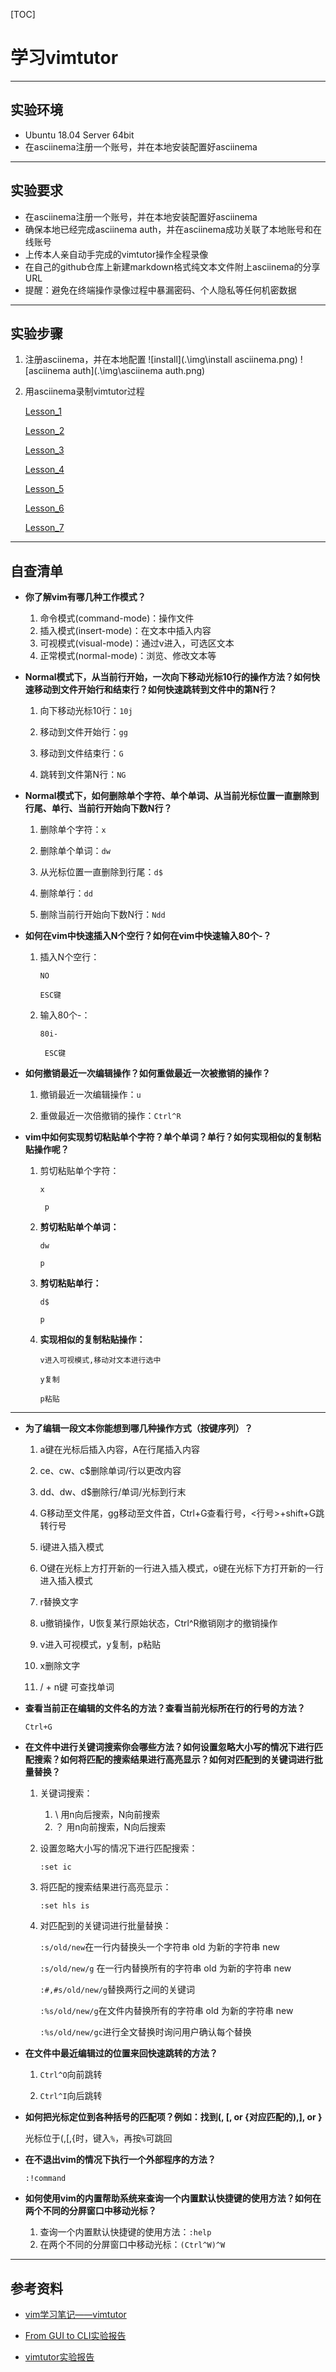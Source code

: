 [TOC]

# 学习vimtutor

---
## 实验环境
* Ubuntu 18.04 Server 64bit
* 在asciinema注册一个账号，并在本地安装配置好asciinema

---

## 实验要求
* 在asciinema注册一个账号，并在本地安装配置好asciinema
* 确保本地已经完成asciinema auth，并在asciinema成功关联了本地账号和在线账号
* 上传本人亲自动手完成的vimtutor操作全程录像
* 在自己的github仓库上新建markdown格式纯文本文件附上asciinema的分享URL
* 提醒：避免在终端操作录像过程中暴漏密码、个人隐私等任何机密数据

---

## 实验步骤
1. 注册asciinema，并在本地配置
   ![install](.\img\install asciinema.png)
   ![asciinema auth](.\img\asciinema auth.png)

2. 用asciinema录制vimtutor过程

   [Lesson_1](https://asciinema.org/a/Y4t194LRPPyFp2x2kmJUEahJI)

   [Lesson_2](https://asciinema.org/a/6ih6Jo0oPLuu25aDUOtsFbflR)

   [Lesson_3](https://asciinema.org/a/MBsCj16up8gIefGaVqGE1srtS)

   [Lesson_4](https://asciinema.org/a/zFFoFl3CZzKEwkOjj1uqDVUNr)

   [Lesson_5](https://asciinema.org/a/CAXjiCIh5R7HBomBibopRlHpg)

   [Lesson_6](https://asciinema.org/a/HQvH6ATcg56pL6OMfTrgwC5dQ)

   [Lesson_7](https://asciinema.org/a/tZqn9M6gavtldbgw6iGCdq4X1)

---

## 自查清单

* **你了解vim有哪几种工作模式？**

  1. 命令模式(command-mode)：操作文件
  2. 插入模式(insert-mode)：在文本中插入内容
  3. 可视模式(visual-mode)：通过v进入，可选区文本
  4. 正常模式(normal-mode)：浏览、修改文本等

  

* **Normal模式下，从当前行开始，一次向下移动光标10行的操作方法？如何快速移动到文件开始行和结束行？如何快速跳转到文件中的第N行？**

  1. 向下移动光标10行：``10j``

  2. 移动到文件开始行：``gg``

  3. 移动到文件结束行：``G``

  4. 跳转到文件第N行：``NG``

     

* **Normal模式下，如何删除单个字符、单个单词、从当前光标位置一直删除到行尾、单行、当前行开始向下数N行？**

  1. 删除单个字符：``x``

  2. 删除单个单词：``dw``

  3. 从光标位置一直删除到行尾：``d$``

  4. 删除单行：``dd``

  5. 删除当前行开始向下数N行：``Ndd``

     

* **如何在vim中快速插入N个空行？如何在vim中快速输入80个-？**

  1. 插入N个空行：

     ``NO``

     ``ESC键``

  2. 输入80个-：

     ``80i-``

     `` ESC键``

     

* **如何撤销最近一次编辑操作？如何重做最近一次被撤销的操作？**

  1. 撤销最近一次编辑操作：``u``

  2. 重做最近一次倍撤销的操作：``Ctrl^R``

     

* **vim中如何实现剪切粘贴单个字符？单个单词？单行？如何实现相似的复制粘贴操作呢？**

  1. 剪切粘贴单个字符：

     ``x``

     `` p``

  2. **剪切粘贴单个单词：**

     ``dw``

     ``p``

  3. **剪切粘贴单行：**

     ``d$``

     ``p``

  4. **实现相似的复制粘贴操作：**

     ``v进入可视模式,移动对文本进行选中``

     ``y复制``

     ``p粘贴``

---

* **为了编辑一段文本你能想到哪几种操作方式（按键序列）？**

  1. a键在光标后插入内容，A在行尾插入内容

  2. ce、cw、c$删除单词/行以更改内容

  3. dd、dw、d$删除行/单词/光标到行末

  4. G移动至文件尾，gg移动至文件首，Ctrl+G查看行号，<行号>+shift+G跳转行号

  5. i键进入插入模式

  6. O键在光标上方打开新的一行进入插入模式，o键在光标下方打开新的一行进入插入模式

  7. r替换文字

  8. u撤销操作，U恢复某行原始状态，Ctrl^R撤销刚才的撤销操作

  9. v进入可视模式，y复制，p粘贴

  10. x删除文字

  11. /<word> + n键 可查找<word>单词

      

* **查看当前正在编辑的文件名的方法？查看当前光标所在行的行号的方法？**

  ``Ctrl+G``

  

* **在文件中进行关键词搜索你会哪些方法？如何设置忽略大小写的情况下进行匹配搜索？如何将匹配的搜索结果进行高亮显示？如何对匹配到的关键词进行批量替换？**

  1. 关键词搜索：
     1. \ <word> 用n向后搜索，N向前搜索
     2. ？<word> 用n向前搜索，N向后搜索

  2. 设置忽略大小写的情况下进行匹配搜索：

     ``:set ic``

  3. 将匹配的搜索结果进行高亮显示：

     ``:set hls is``

  4. 对匹配到的关键词进行批量替换：

     `` :s/old/new ``在一行内替换头一个字符串 old 为新的字符串 new

     ``:s/old/new/g`` 在一行内替换所有的字符串 old 为新的字符串 new

     ``:#,#s/old/new/g``替换两行之间的关键词

     ``:%s/old/new/g``在文件内替换所有的字符串 old 为新的字符串 new

     ``:%s/old/new/gc``进行全文替换时询问用户确认每个替换

  

* **在文件中最近编辑过的位置来回快速跳转的方法？**

  1. ``Ctrl^O``向前跳转

  2. ``Ctrl^I``向后跳转

     

* **如何把光标定位到各种括号的匹配项？例如：找到(, [, or {对应匹配的),], or }**

  光标位于(,[,{时，键入``%``，再按``%``可跳回

  

* **在不退出vim的情况下执行一个外部程序的方法？**

  ``:!command``

  

* **如何使用vim的内置帮助系统来查询一个内置默认快捷键的使用方法？如何在两个不同的分屏窗口中移动光标？**

  1. 查询一个内置默认快捷键的使用方法：``:help``
  2. 在两个不同的分屏窗口中移动光标：``(Ctrl^W)^W``

---

## 参考资料

* [vim学习笔记——vimtutor](https://www.jianshu.com/p/dbd02f28bc0c)

* [From GUI to CLI实验报告](https://github.com/CUCCS/linux-2020-ZXMMD/blob/chap0x02/chap0x02/chap0x02.md)

* [vimtutor实验报告](https://github.com/CUCCS/linux-2020-chococolate/blob/chap0x02/chap0x02/chapter%2000x02.md)